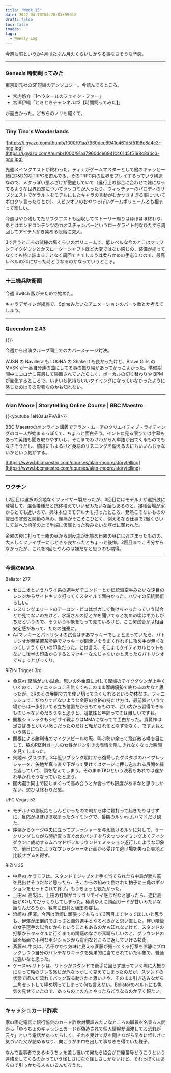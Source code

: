 ```yaml
---
title: "Week 15"
date: 2022-04-18T00:28:01+09:00
draft: false
toc: false
images:
tags:
  - Weekly Log
---
```


今週も暇というか4月はたぶん月火くらいしかやる事なさそうな予感。
<!--more--> 

---

### Genesis 時間飼ってみた

東京創元社のSF短編のアンソロジー。今読んでるところ。

- 宮内悠介「1ヘクタールのフェイク・ファー」
- 宮澤伊織「ときときチャンネル#2【時間飼ってみた】」

が面白かった。どちらのノリも軽くて。

---

### Tiny Tina's Wonderlands

![https://i.gyazo.com/thumb/1000/91aa7960dce6941c461d5f5198c8a4c3-png.jpg](https://i.gyazo.com/thumb/1000/91aa7960dce6941c461d5f5198c8a4c3-png.jpg)

先週メインクエストが終わった。ティナがゲームマスターとして他のキャラと一緒にD&D的なTRPGを遊んでる、そのTRPG内の世界をプレイするっていう構造なので、メタっぽい悪ふざけが徹底していて（進行上の都合に合わせて雑になってるような世界設定についてツッコミが入ったり、ウィッチャーのパロディのサブクエストでゲラルトをモデルにしたキャラの言動がむかつきすぎる事についてボロクソ言ったりとか）、スピンオフのおやつっぽいゲームボリュームとも相まって楽しい。

今週はやり残してたサブクエストも回収してストーリー周りはほぼほぼ終わり、あとはエンドコンテンツのカオスチャンバーというローグライト的なひたすら周回してアイテムかき集める段階に突入。

3で言うところの試練の場くらいのボリュームで、低レベルな今のとこはマリワンテイクダウンとかスローターシャフトほど大変ではない感じの、装備が揃ってなくても特に詰まることなく周回できてしまうは柔らかめの手応えなので、最高レベルの20になった時どうなるのかなっていうところ。

---

### 十三機兵防衛圏

今週 Switch 版が来たので始めた。

キャラデザインが綺麗で、Spineみたいなアニメーションのパーツ数とか考えてしまう。

---

### Queendom 2 #3

{{<youtube jjjg8kUcl20>}}

今週から出演グループ同士でのカバーステージ対決。

WJSN の Navillera も LOONA の Shake It も良かったけど、Brave Girls の MVSK が一番自分達の曲にしてる事の振り幅があってかっこよかった。準備期間中にコロナに罹患して隔離されていたらしく、ボーカルの切り替わりや BPM が変化するところで、いまいち気持ちいいタイミングになっていなかったように感じたのはその影響なのかも知れない。

---

### Alan Moore | Storytelling Online Course | BBC Maestro

{{<youtube 1eN0auaPVA8>}}

BBC Maestroのオンライン講義でアラン・ムーアのクリエイティブ・ライティングのコースが始まるっぽくて、ちょっと面白そう。イントロ見る限りでは字幕もあって英語も聞き取りやすいし、そこまでわけわからん単語が出てくるものでもなさそうだし、値段にもよるけど英語のリスニングを鍛えるのにもいいんじゃないかという気がする。

[https://www.bbcmaestro.com/courses/alan-moore/storytelling](https://www.bbcmaestro.com/courses/alan-moore/storytelling)

---

### ワクチン

1,2回目は選択の余地なくファイザー製だったが、3回目にはモデルナが選択肢に登場して、混合接種だと抗体増えていいぜみたいな話もあるのと、接種会場が家からとても近いので、興味本位でモデルナを打ったところ、発熱こそないものの翌日の寒気と関節の痛み、頭痛がそこそこひどく、例えるなら仕事で2徹くらいして並べた椅子の上で半端に仮眠とった後みたいな症状に襲われた。

金曜の夜に打って土曜の昼から副反応が出始め日曜の昼にはおさまったものの、大人しくファイザーにしときゃ良かったとちょっと後悔。2回目までこそ分からなかったが、これを3回もやんのは嫌だなと思うのも納得。

---

### 今週のMMA

Bellator 277

- セロニオというハワイ系の選手がテコンドーとか伝統派空手みたいな遠目のレンジからサイドキック打ってくスタイルで面白かった。ハワイの伝統武術らしい。
- レスリングエリートのアーロン・ピコはポカして負けちゃったっていう試合とか見てないのだけど、水垣さんの話とかを聞いてると初めの頃はポカしがちだというので、そういう印象をもって見ているけど、ここ何試合かは相当安定感があって、ただの強豪に。
- AJマッキーとパトリシオの試合はまあマッキーでしょと思っていたら、パトリシオが無茶苦茶冷静でマッキーが間合いをうまく作れずに攻め手が無くなってしまうくらいの印象だった。とは言え、そこまでクイティカルヒットもないし後半の印象からするとマッキーなんじゃないかと思ったらパトリシオでちょっとびっくり。

RIZIN Trigger 3rd

- 金原vs.摩嶋がいい試合。思いの外金原に対して摩嶋のテイクダウンが上手くいくので、フィニッシュこそ無くてもこのまま摩嶋優勢で終わるのかなと思ったが、3Rのその展開で力を使い切ってまくられるという勿体なさ。フィニッシュでこだわりすぎないような金原の余裕の持たせ方は、最前線という立場からは一歩引いてる立ち位置だからもてるもので、若い内から習得できるものじゃないのだろうなと思うと、競技性と年齢ってのは難しいですね。
- 関根シュレックもシビサイ戦よりはMMAになってて面白かった。貴賢神は足さばきとかいい感じだったのだけど転がされるとなす術なく、ですよねという感じ。
- 関根による勝利後のマイクアピールの際、叫ぶ勢い余って飛び散る唾を目にして、脇のRIZINガールの女性がドン引きの表情を隠しきれなくなった瞬間を見てしまった。
- 矢地vs.グスタボ。3年近いブランク明けから復帰したグスタボのハイプレッシャーを、矢地が真っ直ぐ下がって受けてはケージに押し込まれる展開を繰り返していて、頭を抱えてしまう。そのままTKOという決着もあれでは遅かれ早かれそうなっていたと思う。
- 国内選手同士で回しまくって高め合うとか言っても限度があるなと思うしかない。遊びは終わりだ感。

UFC Vegas 53

- モデルナの副反応もしんどかったので朝から体に鞭打って起きたりはせずに、反応がほぼほぼ収まったタイミングで、最期のルケvs.ムハマドだけ観た。
- 序盤からケージ中央に立ってプレッシャーを与え続けるルケに対して、サークリングしながら時折真っ直ぐめのパンチを与えつつタイミングよくテイクダウンに成功するムハマドがフルラウンドでミッション遂行したような印象で、前日に似たようなプレッシャーを正面から受けて逃げ場を失った矢地と比較せざるを得ず。

RIZIN 35

- 中島vs.ケラモフは、スタンドでジャブを上手く当てられたら中島が勝ち筋を見出せそうだなと思ったら、そこからの組みで倒された拍子に三角のポジションをセットされて終了。もうちょっと観たかった。
- 上田vs.高阪は、上田の打撃がゴリゴリでイイ感じだなと思ったら、逆に高阪がKOしてびっくりしてしまった。極真ゆえに顔面ガードが甘いみたいな話なんだろうか。客席に田村と坂田の姿も。
- 浜崎vs.伊澤。今回は浜崎に頑張ってもらって3回目までやってほしいと思うも、伊澤が圧倒的でさっさと海外選手とやるべきかと思い直した。軽い階級の女子選手の試合だからということもあるのかも知れないけど、スタンドの打撃からタックルに行くまでの躊躇のなさが素晴らしいのと、グラウンドの局面局面で不利なポジションから有利なところに返していける技術。
- 斉藤vs.牛久は、若干かかり気味に見える斉藤が振ってくる打撃を冷静にブロックしつつ自分のパンチなりキックを効果的に当てられていた印象で、普通に強いなと思った。
- ケースvs.サトシは、サトシがスタンドで後手に回らず振っていく際に大振りになって軸のブレる感じが危なっかしく見えてしまったのだが、スタンドの状態で組んだ流れでバック取る動きかと思いきや、そのまま引き込みながら三角セットして極め切ってしまって何も言えない。Bellatorのベルトにも色気を見せていたので、あっちの上の方とやったらどうなるのか早く観たい。

---

### キャッシュカード詐欺

家の固定電話に銀行協会のカード詐欺対策課みたいなところの職員を名乗る人間から「ゆうちょのキャッシュカードが偽造されて個人情報が漏洩してる恐れが云々」という電話があったらしく、それを受けて話を聞きながら早々に怪しさに気づいた父が詰めるなり、向こうがボロを出して事なきを得ていた様子。

なんで当事者であるゆうちょを差し置いて何たら協会が口座番号どうこうという連絡をしてくるのかっていう怪しさに次ぐ怪しさしかないけど、それっぽくはあるので引っかかる人もいるんだろうな。